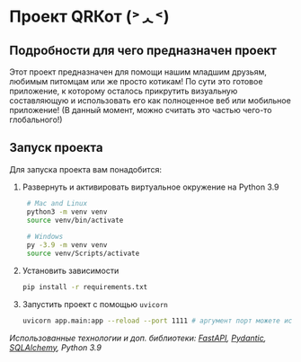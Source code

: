 # Проект QRКот (˃ᆺ˂)


## Подробности для чего предназначен проект
Этот проект предназначен для помощи нашим младшим друзьям, любимым питомцам или же просто котикам!
По сути это готовое приложение, к которому осталось прикрутить визуальную составляющую и использовать 
его как полноценное веб или мобильное приложение! (В данный момент, можно считать это частью чего-то глобального!)

## Запуск проекта

Для запуска проекта вам понадобится:

1. Развернуть и активировать виртуальное окружение на Python 3.9
   ```bash
    # Mac and Linux
    python3 -m venv venv
    source venv/bin/activate
    
    # Windows
    py -3.9 -m venv venv
    source venv/Scripts/activate 
   ```
2. Установить зависимости
    ```bash
   pip install -r requirements.txt
   ```
3. Запустить проект с помощью `uvicorn`
    ```bash
   uvicorn app.main:app --reload --port 1111 # аргумент порт можете использовать по желанию
    ```
   
_Использованные технологии и доп. библиотеки: [FastAPI](https://fastapi.tiangolo.com/), [Pydantic](https://docs.pydantic.dev/latest/),
[SQLAlchemy](https://www.sqlalchemy.org/?ref=), Python 3.9_